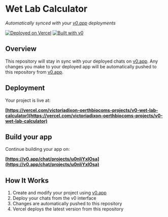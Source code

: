 # Wet Lab Calculator

*Automatically synced with your [v0.app](https://v0.app) deployments*

[![Deployed on Vercel](https://img.shields.io/badge/Deployed%20on-Vercel-black?style=for-the-badge&logo=vercel)](https://vercel.com/victoriadixon-oerthbiocoms-projects/v0-wet-lab-calculator)
[![Built with v0](https://img.shields.io/badge/Built%20with-v0.app-black?style=for-the-badge)](https://v0.app/chat/projects/u0nliYxIOsa)

## Overview

This repository will stay in sync with your deployed chats on [v0.app](https://v0.app).
Any changes you make to your deployed app will be automatically pushed to this repository from [v0.app](https://v0.app).

## Deployment

Your project is live at:

**[https://vercel.com/victoriadixon-oerthbiocoms-projects/v0-wet-lab-calculator](https://vercel.com/victoriadixon-oerthbiocoms-projects/v0-wet-lab-calculator)**

## Build your app

Continue building your app on:

**[https://v0.app/chat/projects/u0nliYxIOsa](https://v0.app/chat/projects/u0nliYxIOsa)**

## How It Works

1. Create and modify your project using [v0.app](https://v0.app)
2. Deploy your chats from the v0 interface
3. Changes are automatically pushed to this repository
4. Vercel deploys the latest version from this repository